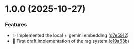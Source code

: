 # 1.0.0 (2025-10-27)


### Features

* :sparkles: Implemented the local + gemini embedding ([d7e5912](https://github.com/echoes-io/rag/commit/d7e5912703c568d0cacba7d6b5e350a0dc650e7e))
* :tada: First draft implementation of the rag system ([e19a63b](https://github.com/echoes-io/rag/commit/e19a63b1c8687bce58c4249c5b36edd40886c708))
